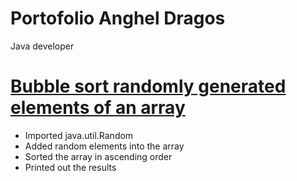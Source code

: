 # Portofolio Anghel Dragos
Java developer

# [Bubble sort randomly generated elements of an array](https://github.com/AnghelDragos/BubbleSort/blob/master/src/Main.java)
* Imported java.util.Random
* Added random elements into the array
* Sorted the array in ascending order
* Printed out the results
